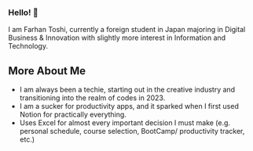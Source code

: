 ### Hello! 👋

I am Farhan Toshi, currently a foreign student in Japan majoring in Digital Business & Innovation with slightly more interest in Information and Technology.

## More About Me
- I am always been a techie, starting out in the creative industry and transitioning into the realm of codes in 2023.
- I am a sucker for productivity apps, and it sparked when I first used Notion for practically everything.
- Uses Excel for almost every important decision I must make (e.g. personal schedule, course selection, BootCamp/ productivity tracker, etc.)

